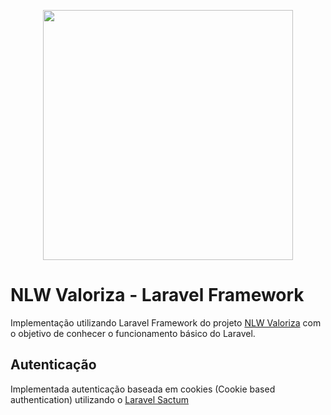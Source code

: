 <p align="center"><a href="https://laravel.com" target="_blank"><img src="https://raw.githubusercontent.com/laravel/art/master/logo-lockup/5%20SVG/2%20CMYK/1%20Full%20Color/laravel-logolockup-cmyk-red.svg" width="400"></a></p>

# NLW Valoriza - Laravel Framework
Implementação utilizando Laravel Framework do projeto [NLW Valoriza](https://github.com/VictorTurraF/nlwvaloriza/) com o objetivo de conhecer o funcionamento básico do Laravel.

## Autenticação
Implementada autenticação baseada em cookies (Cookie based authentication) utilizando o [Laravel Sactum](https://laravel.com/docs/8.x/sanctum#main-content) 
